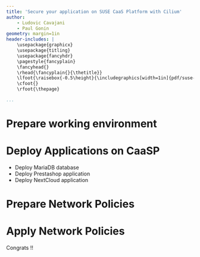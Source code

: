 ```yaml
---
title: 'Secure your application on SUSE CaaS Platform with Cilium'
author:
    - Ludovic Cavajani
    - Paul Gonin
geometry: margin=1in
header-includes: |
    \usepackage{graphicx}
    \usepackage{titling}
    \usepackage{fancyhdr}
    \pagestyle{fancyplain}
    \fancyhead{}
    \rhead{\fancyplain{}{\thetitle}}
    \lfoot{\raisebox{-0.5\height}{\includegraphics[width=1in]{pdf/suse-logo.png}}}
    \cfoot{}
    \rfoot{\thepage}

...
```


Prepare working environment
===========================


Deploy Applications on CaaSP
============================

* Deploy MariaDB database
* Deploy Prestashop application
* Deploy NextCloud application


Prepare Network Policies
========================


Apply Network Policies
======================


Congrats !!
